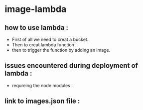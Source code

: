 # image-lambda

## how to use lambda :

* First of all we need to creat a bucket.
* Then to creat lambda function .
* then to trigger the function by adding an image.

## issues encountered during deployment of lambda :
*  requreing the node modules .

## link to images.json file :


